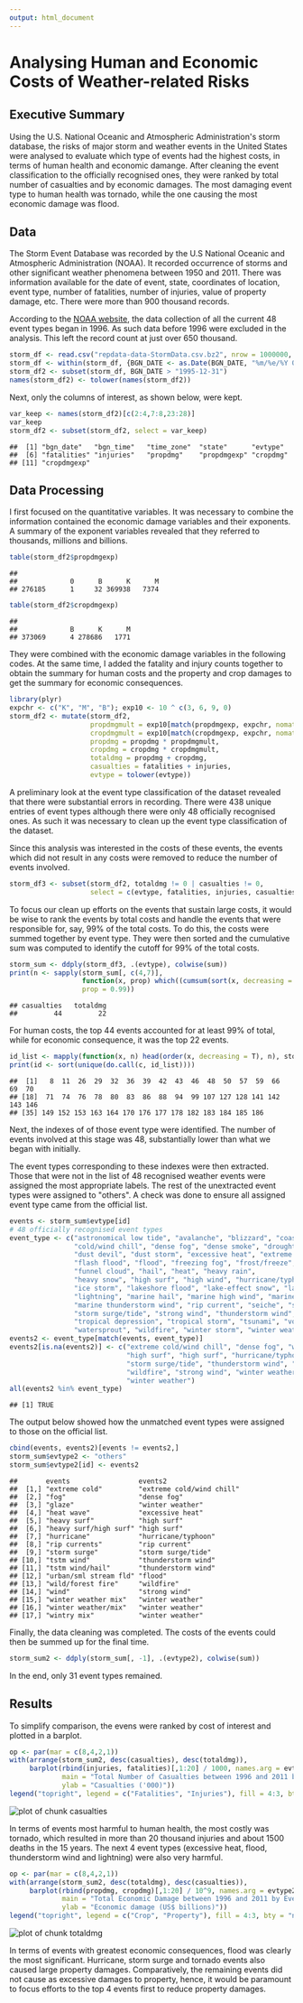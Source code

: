 ```yaml
---
output: html_document
---
```


Analysing Human and Economic Costs of Weather-related Risks
===========================================================



Executive Summary
-----------------

Using the U.S. National Oceanic and Atmospheric Administration's storm database, 
the risks of major storm and weather events in the United States were analysed to evaluate
which type of events had the highest costs, in terms of human health and economic damange.
After cleaning the event classification to the officially recognised ones, 
they were ranked by total number of casualties and by economic damages.
The most damaging event type to human health was tornado, 
while the one causing the most economic damage was flood.

Data
----

The Storm Event Database was recorded by the U.S National Oceanic and Atmospheric Administration (NOAA).
It recorded occurrence of storms and other significant weather phenomena between 1950 and 2011.
There was information available for the date of event, state, coordinates of location, event type, 
number of fatalities, number of injuries, value of property damage, etc.
There were more than 900 thousand records.

According to the [NOAA website](http://www.ncdc.noaa.gov/stormevents/details.jsp?type=eventtype),
the data collection of all the current 48 event types began in 1996. 
As such data before 1996 were excluded in the analysis. This left the record count at just over 650 thousand.


```r
storm_df <- read.csv("repdata-data-StormData.csv.bz2", nrow = 1000000, stringsAsFactors = F)
storm_df <- within(storm_df, {BGN_DATE <- as.Date(BGN_DATE, "%m/%e/%Y 0:00:00")})
storm_df2 <- subset(storm_df, BGN_DATE > "1995-12-31")
names(storm_df2) <- tolower(names(storm_df2))
```

Next, only the columns of interest, as shown below, were kept.


```r
var_keep <- names(storm_df2)[c(2:4,7:8,23:28)]
var_keep
storm_df2 <- subset(storm_df2, select = var_keep)
```

```
##  [1] "bgn_date"   "bgn_time"   "time_zone"  "state"      "evtype"    
##  [6] "fatalities" "injuries"   "propdmg"    "propdmgexp" "cropdmg"   
## [11] "cropdmgexp"
```

Data Processing
---------------

I first focused on the quantitative variables. It was necessary to combine the information
contained the economic damage variables and their exponents.
A summary of the exponent variables revealed that they referred to thousands, millions and billions.


```r
table(storm_df2$propdmgexp)
```

```
## 
##             0      B      K      M 
## 276185      1     32 369938   7374
```


```r
table(storm_df2$cropdmgexp)
```

```
## 
##             B      K      M 
## 373069      4 278686   1771
```

They were combined with the economic damage variables in the following codes.
At the same time, I added the fatality and injury counts together to obtain the summary for human costs
and the property and crop damages to get the summary for economic consequences.


```r
library(plyr)
expchr <- c("K", "M", "B"); exp10 <- 10 ^ c(3, 6, 9, 0)
storm_df2 <- mutate(storm_df2, 
                    propdmgmult = exp10[match(propdmgexp, expchr, nomatch = 4)],
                    cropdmgmult = exp10[match(cropdmgexp, expchr, nomatch = 4)],
                    propdmg = propdmg * propdmgmult,
                    cropdmg = cropdmg * cropdmgmult,
                    totaldmg = propdmg + cropdmg,
                    casualties = fatalities + injuries,
                    evtype = tolower(evtype))
```

A preliminary look at the event type classification of the dataset revealed that there were substantial
errors in recording. There were 438 unique entries of event types 
although there were only 48 officially recognised ones. 
As such it was necessary to clean up the event type classification of the dataset.

Since this analysis was interested in the costs of these events,
the events which did not result in any costs were removed to 
reduce the number of events involved.


```r
storm_df3 <- subset(storm_df2, totaldmg != 0 | casualties != 0, 
                    select = c(evtype, fatalities, injuries, casualties, propdmg, cropdmg, totaldmg))
```

To focus our clean up efforts on the events that sustain large costs, it would be wise
to rank the events by total costs and handle the events that were responsible for,
say, 99% of the total costs. To do this, the costs were summed together by event type.
They were then sorted and the cumulative sum was computed to identify the cutoff
for 99% of the total costs.


```r
storm_sum <- ddply(storm_df3, .(evtype), colwise(sum))
print(n <- sapply(storm_sum[, c(4,7)], 
                  function(x, prop) which((cumsum(sort(x, decreasing = T)) / sum(x)) > prop)[1], 
                  prop = 0.99))
```

```
## casualties   totaldmg 
##         44         22
```

For human costs, the top 44 events accounted for at least 99% of total,
while for economic consequence, it was the top 22 events.


```r
id_list <- mapply(function(x, n) head(order(x, decreasing = T), n), storm_sum[, c(4,7)], n)
print(id <- sort(unique(do.call(c, id_list))))
```

```
##  [1]   8  11  26  29  32  36  39  42  43  46  48  50  57  59  66  69  70
## [18]  71  74  76  78  80  83  86  88  94  99 107 127 128 141 142 143 146
## [35] 149 152 153 163 164 170 176 177 178 182 183 184 185 186
```

Next, the indexes of of those event type were identified. 
The number of events involved at this stage was 48, substantially lower than
what we began with initially.

The event types corresponding to these indexes were then extracted. Those that were not in the 
list of 48 recognised weather events were assigned the most appropriate labels.
The rest of the unextracted event types were assigned to "others".
A check was done to ensure all assigned event type came from the official list.


```r
events <- storm_sum$evtype[id]
# 48 officially recognised event types
event_type <- c("astronomical low tide", "avalanche", "blizzard", "coastal flood", 
                "cold/wind chill", "dense fog", "dense smoke", "drought",  
                "dust devil", "dust storm", "excessive heat", "extreme cold/wind chill",
                "flash flood", "flood", "freezing fog", "frost/freeze",
                "funnel cloud", "hail", "heat", "heavy rain",
                "heavy snow", "high surf", "high wind", "hurricane/typhoon", 
                "ice storm", "lakeshore flood", "lake-effect snow", "landslide",
                "lightning", "marine hail", "marine high wind", "marine strong wind", 
                "marine thunderstorm wind", "rip current", "seiche", "sleet",
                "storm surge/tide", "strong wind", "thunderstorm wind", "tornado",
                "tropical depression", "tropical storm", "tsunami", "volcanic ashfall",
                "watersprout", "wildfire", "winter storm", "winter weather")
events2 <- event_type[match(events, event_type)]
events2[is.na(events2)] <- c("extreme cold/wind chill", "dense fog", "winter weather", "excessive heat", 
                             "high surf", "high surf", "hurricane/typhoon", "rip current", 
                             "storm surge/tide", "thunderstorm wind", "thunderstorm wind", "flood", 
                             "wildfire", "strong wind", "winter weather", "winter weather", 
                             "winter weather")
all(events2 %in% event_type)
```

```
## [1] TRUE
```

The output below showed how the unmatched event types were assigned to those on the official list.


```r
cbind(events, events2)[events != events2,]
storm_sum$evtype2 <- "others"
storm_sum$evtype2[id] <- events2
```

```
##       events                 events2                  
##  [1,] "extreme cold"         "extreme cold/wind chill"
##  [2,] "fog"                  "dense fog"              
##  [3,] "glaze"                "winter weather"         
##  [4,] "heat wave"            "excessive heat"         
##  [5,] "heavy surf"           "high surf"              
##  [6,] "heavy surf/high surf" "high surf"              
##  [7,] "hurricane"            "hurricane/typhoon"      
##  [8,] "rip currents"         "rip current"            
##  [9,] "storm surge"          "storm surge/tide"       
## [10,] "tstm wind"            "thunderstorm wind"      
## [11,] "tstm wind/hail"       "thunderstorm wind"      
## [12,] "urban/sml stream fld" "flood"                  
## [13,] "wild/forest fire"     "wildfire"               
## [14,] "wind"                 "strong wind"            
## [15,] "winter weather mix"   "winter weather"         
## [16,] "winter weather/mix"   "winter weather"         
## [17,] "wintry mix"           "winter weather"
```

Finally, the data cleaning was completed. The costs of the events could then be summed up
for the final time.


```r
storm_sum2 <- ddply(storm_sum[, -1], .(evtype2), colwise(sum))
```

In the end, only 31 event types remained.

Results
-------

To simplify comparison, the evens were ranked by cost of interest and plotted in a barplot.


```r
op <- par(mar = c(8,4,2,1))
with(arrange(storm_sum2, desc(casualties), desc(totaldmg)),
     barplot(rbind(injuries, fatalities)[,1:20] / 1000, names.arg = evtype2[1:20], las = 3, col = 3:4,
             main = "Total Number of Casualties between 1996 and 2011 by Event Type",
             ylab = "Casualties ('000)"))
legend("topright", legend = c("Fatalities", "Injuries"), fill = 4:3, bty = "n")
```

<img src="figure/casualties.png" title="plot of chunk casualties" alt="plot of chunk casualties" style="display: block; margin: auto;" />

In terms of events most harmful to human health, the most costly was tornado, 
which resulted in more than 20 thousand injuries and about 1500 deaths in the 15 years.
The next 4 event types (excessive heat, flood, thunderstorm wind and lightning) were also very harmful.


```r
op <- par(mar = c(8,4,2,1))
with(arrange(storm_sum2, desc(totaldmg), desc(casualties)),
     barplot(rbind(propdmg, cropdmg)[,1:20] / 10^9, names.arg = evtype2[1:20], las = 3, col = 3:4,
             main = "Total Economic Damage between 1996 and 2011 by Event Type",
             ylab = "Economic damage (US$ billions)"))
legend("topright", legend = c("Crop", "Property"), fill = 4:3, bty = "n")
```

<img src="figure/totaldmg.png" title="plot of chunk totaldmg" alt="plot of chunk totaldmg" style="display: block; margin: auto;" />

In terms of events with greatest economic consequences, flood was clearly the most significant.
Hurricane, storm surge and tornado events also caused large property damages. 
Comparatively, the remaining events did not cause as excessive damages to property,
hence, it would be paramount to focus efforts to the top 4 events first to reduce property damages.
